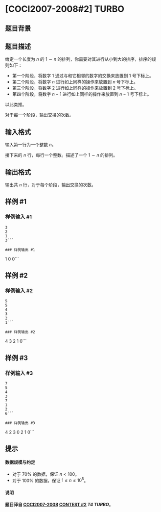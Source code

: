 # [COCI2007-2008#2] TURBO

## 题目背景



## 题目描述

给定一个长度为 $n$ 的 $1\sim n$ 的排列，你需要对其进行从小到大的排序，排序的规则如下：

- 第一个阶段，将数字 $1$  通过与和它相邻的数字的交换来放置到 $1$ 号下标上。
- 第二个阶段，将数字 $n$ 进行如上同样的操作来放置到 $n$ 号下标上。
- 第三个阶段，将数字 $2$ 进行如上同样的操作来放置到 $2$ 号下标上。
- 第四个阶段，将数字 $n-1$ 进行如上同样的操作来放置到 $n-1$ 号下标上。

以此类推。

对于每一个阶段，输出交换的次数。


## 输入格式

输入第一行为一个整数 $n$。

接下来的 $n$ 行，每行一个整数。描述了一个 $1\sim n$ 的排列。

## 输出格式

输出共 $n$ 行，对于每个阶段，输出交换的次数。

## 样例 #1

### 样例输入 #1
```
3
2
1
3```

### 样例输出 #1

```
1
0
0```

## 样例 #2

### 样例输入 #2
```
5
5
4
3
2
1```

### 样例输出 #2

```
4
3
2
1
0```

## 样例 #3

### 样例输入 #3
```
7
5
4
3
7
1
2
6```

### 样例输出 #3

```
4
2
3
0
2
1
0```

## 提示

#### 数据规模与约定

- 对于 $70\%$ 的数据，保证 $n<100$。
- 对于 $100\%$ 的数据，保证 $1\le n\le 10^5$。
#### 说明

**题目译自 [COCI2007-2008](https://hsin.hr/coci/archive/2007_2008/) [CONTEST #2](https://hsin.hr/coci/archive/2007_2008/contest2_tasks.pdf) *T4 TURBO***。
